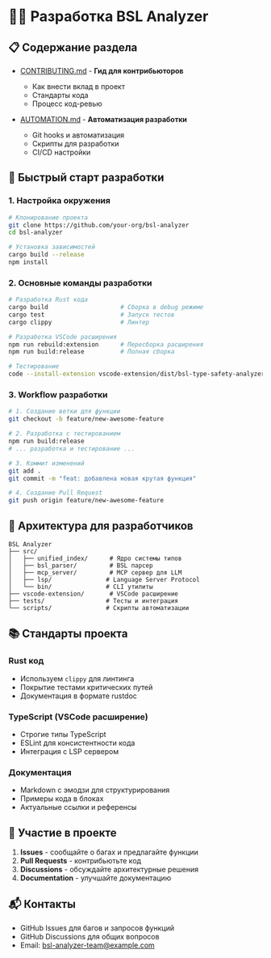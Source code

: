 # 👨‍💻 Разработка BSL Analyzer

## 📋 Содержание раздела

- [CONTRIBUTING.md](CONTRIBUTING.md) - **Гид для контрибьюторов**
  - Как внести вклад в проект
  - Стандарты кода
  - Процесс код-ревью

- [AUTOMATION.md](AUTOMATION.md) - **Автоматизация разработки** 
  - Git hooks и автоматизация
  - Скрипты для разработки
  - CI/CD настройки

## 🚀 Быстрый старт разработки

### 1. Настройка окружения
```bash
# Клонирование проекта
git clone https://github.com/your-org/bsl-analyzer
cd bsl-analyzer

# Установка зависимостей
cargo build --release
npm install
```

### 2. Основные команды разработки
```bash
# Разработка Rust кода
cargo build                    # Сборка в debug режиме
cargo test                     # Запуск тестов
cargo clippy                   # Линтер

# Разработка VSCode расширения  
npm run rebuild:extension      # Пересборка расширения
npm run build:release          # Полная сборка

# Тестирование
code --install-extension vscode-extension/dist/bsl-type-safety-analyzer-X.X.X.vsix
```

### 3. Workflow разработки
```bash
# 1. Создание ветки для функции
git checkout -b feature/new-awesome-feature

# 2. Разработка с тестированием
npm run build:release
# ... разработка и тестирование ...

# 3. Коммит изменений
git add .
git commit -m "feat: добавлена новая крутая функция"

# 4. Создание Pull Request
git push origin feature/new-awesome-feature
```

## 🔧 Архитектура для разработчиков

```
BSL Analyzer
├── src/
│   ├── unified_index/      # Ядро системы типов
│   ├── bsl_parser/         # BSL парсер
│   ├── mcp_server/         # MCP сервер для LLM
│   ├── lsp/               # Language Server Protocol
│   └── bin/               # CLI утилиты
├── vscode-extension/       # VSCode расширение
├── tests/                 # Тесты и интеграция
└── scripts/               # Скрипты автоматизации
```

## 📚 Стандарты проекта

### Rust код
- Используем `clippy` для линтинга
- Покрытие тестами критических путей
- Документация в формате rustdoc

### TypeScript (VSCode расширение)
- Строгие типы TypeScript
- ESLint для консистентности кода
- Интеграция с LSP сервером

### Документация  
- Markdown с эмодзи для структурирования
- Примеры кода в блоках
- Актуальные ссылки и референсы

## 🤝 Участие в проекте

1. **Issues** - сообщайте о багах и предлагайте функции
2. **Pull Requests** - контрибьютьте код
3. **Discussions** - обсуждайте архитектурные решения
4. **Documentation** - улучшайте документацию

## 📬 Контакты

- GitHub Issues для багов и запросов функций  
- GitHub Discussions для общих вопросов
- Email: bsl-analyzer-team@example.com
